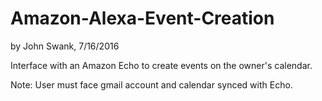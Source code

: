 # Amazon-Alexa-Event-Creation
by John Swank, 7/16/2016

Interface with an Amazon Echo to create events on the owner's calendar.

Note: User must face gmail account and calendar synced with Echo.
